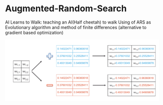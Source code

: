 # Augmented-Random-Search

AI Learns to Walk: teaching an AI(Half cheetah) to walk Using of ARS as Evolutionary algorithm and method of finite differences (alternative to gradient based optimization)

<img src="https://github.com/jkenavdekar/Augmented-Random-Search/blob/main/mfd.png" width="500" height="200">
